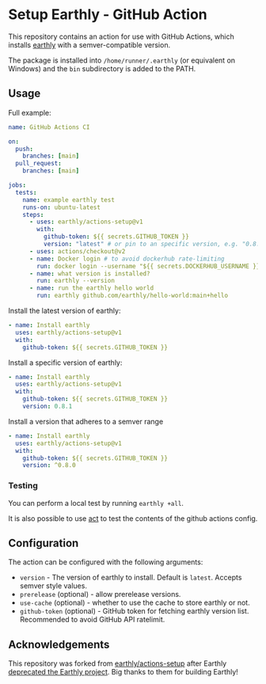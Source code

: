 # Setup Earthly - GitHub Action

This repository contains an action for use with GitHub Actions, which installs [earthly](https://github.com/earthly/earthly) with a semver-compatible version.

The package is installed into `/home/runner/.earthly` (or equivalent on Windows) and the `bin` subdirectory is added to the PATH.

## Usage

Full example:

```yml
name: GitHub Actions CI

on:
  push:
    branches: [main]
  pull_request:
    branches: [main]

jobs:
  tests:
    name: example earthly test
    runs-on: ubuntu-latest
    steps:
      - uses: earthly/actions-setup@v1
        with:
          github-token: ${{ secrets.GITHUB_TOKEN }}
          version: "latest" # or pin to an specific version, e.g. "0.8.1"
      - uses: actions/checkout@v2
      - name: Docker login # to avoid dockerhub rate-limiting
        run: docker login --username "${{ secrets.DOCKERHUB_USERNAME }}" --password "${{ secrets.DOCKERHUB_PASSWORD }}"
      - name: what version is installed?
        run: earthly --version
      - name: run the earthly hello world
        run: earthly github.com/earthly/hello-world:main+hello
```

Install the latest version of earthly:

```yaml
- name: Install earthly
  uses: earthly/actions-setup@v1
  with:
    github-token: ${{ secrets.GITHUB_TOKEN }}
```

Install a specific version of earthly:

```yaml
- name: Install earthly
  uses: earthly/actions-setup@v1
  with:
    github-token: ${{ secrets.GITHUB_TOKEN }}
    version: 0.8.1
```

Install a version that adheres to a semver range

```yaml
- name: Install earthly
  uses: earthly/actions-setup@v1
  with:
    github-token: ${{ secrets.GITHUB_TOKEN }}
    version: ^0.8.0
```

### Testing

You can perform a local test by running `earthly +all`.

It is also possible to use [act](https://github.com/nektos/act) to test the contents of the github actions config.

## Configuration

The action can be configured with the following arguments:

- `version` - The version of earthly to install. Default is `latest`. Accepts semver style values.
- `prerelease` (optional) - allow prerelease versions.
- `use-cache` (optional) - whether to use the cache to store earthly or not.
- `github-token` (optional) - GitHub token for fetching earthly version list. Recommended to avoid GitHub API ratelimit.

## Acknowledgements

This repository was forked from [earthly/actions-setup](https://github.com/earthly/actions-setup) after Earthly [deprecated the Earthly project](https://earthly.dev/blog/shutting-down-earthfiles-cloud/). Big thanks to them for building Earthly!

